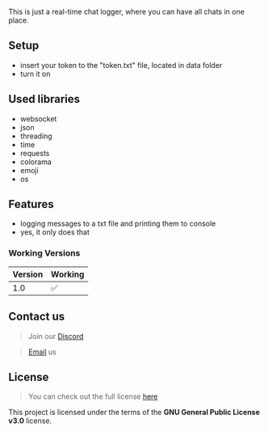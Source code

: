 
This is just a real-time chat logger, where you can have all chats in one place.

## Setup
  - insert your token to the "token.txt" file, located in data folder
  - turn it on
  
## Used libraries
  - websocket
  - json
  - threading
  - time
  - requests
  - colorama
  - emoji
  - os
  
## Features
  - logging messages to a txt file and printing them to console
  - yes, it only does that

### Working Versions

| Version | Working            |
| ------- | ------------------ |
|   1.0    | :white_check_mark: |
 </h6>
 
 ## Contact us
> Join our [Discord](https://aimforum.ml/freesploitdis.html)
 
> [Email](mailto:support@aimforum.ml) us

## License

>You can check out the full license [here](https://github.com/AimSploit/discord-raid-tool/blob/main/LICENSE)

This project is licensed under the terms of the **GNU General Public License v3.0** license.
